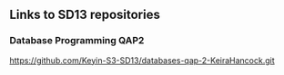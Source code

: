 ## Links to SD13 repositories


### Database Programming QAP2
https://github.com/Keyin-S3-SD13/databases-qap-2-KeiraHancock.git
